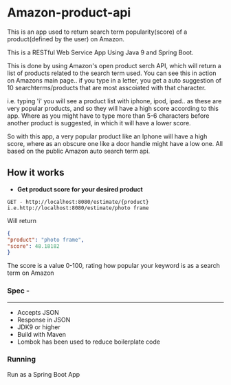 # Amazon-product-api

This is an app used to return search term popularity(score) of a product(defined by the user) on Amazon. 

This is a RESTful Web Service App Using Java 9 and Spring Boot. 

This is done by using Amazon's open product serch API, which will return a list of products related to the search term used. You can see this in action on Amazons main page.. if you type in a letter, you get a auto suggestion of 10 searchterms/products that are most asscoiated with that character. 

i.e. typing 'i' you will see a product list with iphone, ipod, ipad.. as these are very popular products, and so they will have a high score according to this app.
Where as you might have to type more than 5-6 characters before another product is suggested, in which it will have a lower score.

So with this app, a very popular product like an Iphone will have a high score, where as an obscure one like a door handle might have a low one. All based on the public Amazon auto search term api. 


How it works 
------
 * **Get product score for your desired product**

```
GET - http://localhost:8080/estimate/{product} i.e.http://localhost:8080/estimate/photo frame
```
Will return

```JSON
{
"product": "photo frame",
"score": 48.18182
}
```

The score is a value 0-100, rating how popular your keyword is as a search term on Amazon

### Spec -
------
* Accepts JSON 
* Response in JSON 
* JDK9 or higher
* Build with Maven
* Lombok has been used to reduce boilerplate code

### Running
Run as a Spring Boot App
